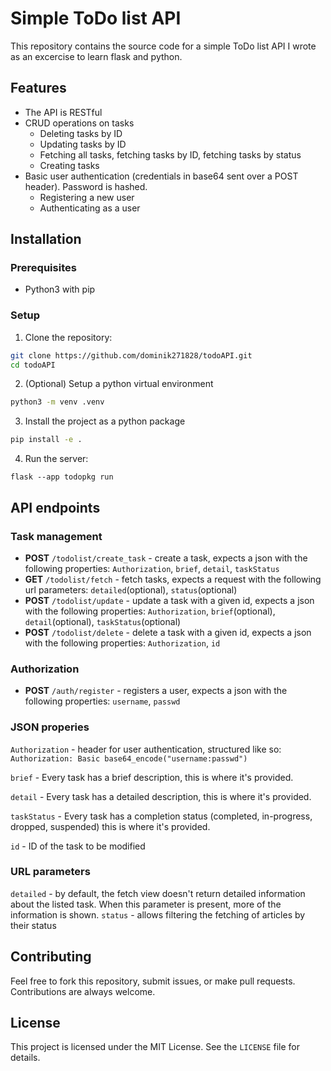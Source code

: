 # Simple ToDo list API
This repository contains the source code for a simple ToDo list API I wrote as an excercise to learn flask and python.
## Features
* The API is RESTful
* CRUD operations on tasks
    * Deleting tasks by ID
    * Updating tasks by ID
    * Fetching all tasks, fetching tasks by ID, fetching tasks by status
    * Creating tasks
* Basic user authentication (credentials in base64 sent over a POST header). Password is hashed.
    * Registering a new user
    * Authenticating as a user
## Installation
### Prerequisites
- Python3 with pip
### Setup
1. Clone the repository:
```bash
git clone https://github.com/dominik271828/todoAPI.git
cd todoAPI
```
2. (Optional) Setup a python virtual environment
```bash
python3 -m venv .venv
```
3. Install the project as a python package
```bash
pip install -e .
```
4. Run the server:
```
flask --app todopkg run
```

## API endpoints
### Task management
- **POST** `/todolist/create_task` - create a task, expects a json with the following properties: `Authorization`, `brief`, `detail`, `taskStatus`
- **GET** `/todolist/fetch` - fetch tasks, expects a request with the following url parameters:
`detailed`(optional), `status`(optional)
- **POST** `/todolist/update` - update a task with a given id, expects a json with the following properties: `Authorization`, `brief`(optional), `detail`(optional), `taskStatus`(optional)
- **POST** `/todolist/delete` - delete a task with a given id, expects a json with the following properties: `Authorization`, `id`
### Authorization
- **POST** `/auth/register` - registers a user, expects a json with the following properties: `username`, `passwd`
### JSON properies
`Authorization` - header for user authentication, structured like so: `Authorization: Basic base64_encode("username:passwd")`

`brief` - Every task has a brief description, this is where it's provided.

`detail` - Every task has a detailed description, this is where it's provided.

`taskStatus` - Every task has a completion status (completed, in-progress, dropped, suspended) this is where it's provided.

`id` - ID of the task to be modified
### URL parameters
`detailed` - by default, the fetch view doesn't return detailed information about the listed task. When this parameter is present, more of the information is shown.
`status` - allows filtering the fetching of articles by their status

## Contributing

Feel free to fork this repository, submit issues, or make pull requests. Contributions are always welcome.

## License

This project is licensed under the MIT License. See the `LICENSE` file for details.


